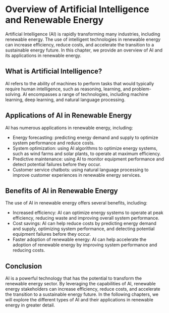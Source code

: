 Overview of Artificial Intelligence and Renewable Energy
=================================================================================

Artificial Intelligence (AI) is rapidly transforming many industries, including renewable energy. The use of intelligent technologies in renewable energy can increase efficiency, reduce costs, and accelerate the transition to a sustainable energy future. In this chapter, we provide an overview of AI and its applications in renewable energy.

What is Artificial Intelligence?
--------------------------------

AI refers to the ability of machines to perform tasks that would typically require human intelligence, such as reasoning, learning, and problem-solving. AI encompasses a range of technologies, including machine learning, deep learning, and natural language processing.

Applications of AI in Renewable Energy
--------------------------------------

AI has numerous applications in renewable energy, including:

* Energy forecasting: predicting energy demand and supply to optimize system performance and reduce costs.
* System optimization: using AI algorithms to optimize energy systems, such as wind farms and solar plants, to operate at maximum efficiency.
* Predictive maintenance: using AI to monitor equipment performance and detect potential failures before they occur.
* Customer service chatbots: using natural language processing to improve customer experiences in renewable energy services.

Benefits of AI in Renewable Energy
----------------------------------

The use of AI in renewable energy offers several benefits, including:

* Increased efficiency: AI can optimize energy systems to operate at peak efficiency, reducing waste and improving overall system performance.
* Cost savings: AI can help reduce costs by predicting energy demand and supply, optimizing system performance, and detecting potential equipment failures before they occur.
* Faster adoption of renewable energy: AI can help accelerate the adoption of renewable energy by improving system performance and reducing costs.

Conclusion
----------

AI is a powerful technology that has the potential to transform the renewable energy sector. By leveraging the capabilities of AI, renewable energy stakeholders can increase efficiency, reduce costs, and accelerate the transition to a sustainable energy future. In the following chapters, we will explore the different types of AI and their applications in renewable energy in greater detail.
